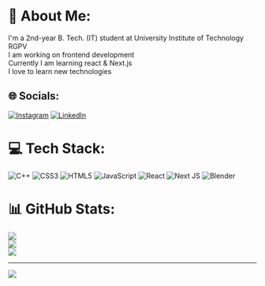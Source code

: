 # 💫 About Me:
I'm a 2nd-year B. Tech. (IT) student at University Institute of Technology RGPV<br>I am working on frontend development<br>Currently I am learning react & Next.js<br> I love to learn new technologies<br>


## 🌐 Socials:
[![Instagram](https://img.shields.io/badge/Instagram-%23E4405F.svg?logo=Instagram&logoColor=white)](https://instagram.com/kalra.mridul) [![LinkedIn](https://img.shields.io/badge/LinkedIn-%230077B5.svg?logo=linkedin&logoColor=white)](https://linkedin.com/in/https://www.linkedin.com/in/mridul-kalra-) 

# 💻 Tech Stack:
![C++](https://img.shields.io/badge/c++-%2300599C.svg?style=for-the-badge&logo=c%2B%2B&logoColor=white) ![CSS3](https://img.shields.io/badge/css3-%231572B6.svg?style=for-the-badge&logo=css3&logoColor=white) ![HTML5](https://img.shields.io/badge/html5-%23E34F26.svg?style=for-the-badge&logo=html5&logoColor=white) ![JavaScript](https://img.shields.io/badge/javascript-%23323330.svg?style=for-the-badge&logo=javascript&logoColor=%23F7DF1E) ![React](https://img.shields.io/badge/react-%2320232a.svg?style=for-the-badge&logo=react&logoColor=%2361DAFB) ![Next JS](https://img.shields.io/badge/Next-black?style=for-the-badge&logo=next.js&logoColor=white) ![Blender](https://img.shields.io/badge/blender-%23F5792A.svg?style=for-the-badge&logo=blender&logoColor=white)
# 📊 GitHub Stats:
![](https://github-readme-stats.vercel.app/api?username=Mridulklra&theme=dark&hide_border=false&include_all_commits=false&count_private=false)<br/>
![](https://github-readme-streak-stats.herokuapp.com/?user=Mridulklra&theme=dark&hide_border=false)<br/>
![](https://github-readme-stats.vercel.app/api/top-langs/?username=Mridulklra&theme=dark&hide_border=false&include_all_commits=false&count_private=false&layout=compact)

---
[![](https://visitcount.itsvg.in/api?id=Mridulklra&icon=0&color=0)](https://visitcount.itsvg.in)

<!-- Proudly created with GPRM ( https://gprm.itsvg.in ) -->
